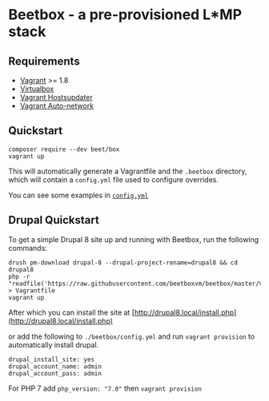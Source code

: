 # Beetbox - a pre-provisioned L*MP stack

## Requirements

* [Vagrant](https://www.vagrantup.com/) >= 1.8
* [Virtualbox](https://www.virtualbox.org/)
* [Vagrant Hostsupdater](https://github.com/cogitatio/vagrant-hostsupdater)
* [Vagrant Auto-network](https://github.com/oscar-stack/vagrant-auto_network)


## Quickstart

```
composer require --dev beet/box
vagrant up
```

This will automatically generate a Vagrantfile and the `.beetbox` directory, which will contain a `config.yml` file used to configure overrides.

You can see some examples in [`config.yml`](https://github.com/beetboxvm/beetbox/blob/master/.beetbox/config.yml)

## Drupal Quickstart

To get a simple Drupal 8 site up and running with Beetbox, run the following commands:

```
drush pm-download drupal-8 --drupal-project-rename=drupal8 && cd drupal8
php -r "readfile('https://raw.githubusercontent.com/beetboxvm/beetbox/master/Vagrantfile');" > Vagrantfile
vagrant up
```

After which you can install the site at [http://drupal8.local/install.php](http://drupal8.local/install.php)

or add the following to `./beetbox/config.yml` and run `vagrant provision` to automatically install drupal.

```
drupal_install_site: yes
drupal_account_name: admin
drupal_account_pass: admin
```

For PHP 7 add `php_version: "7.0"` then `vagrant provision`
